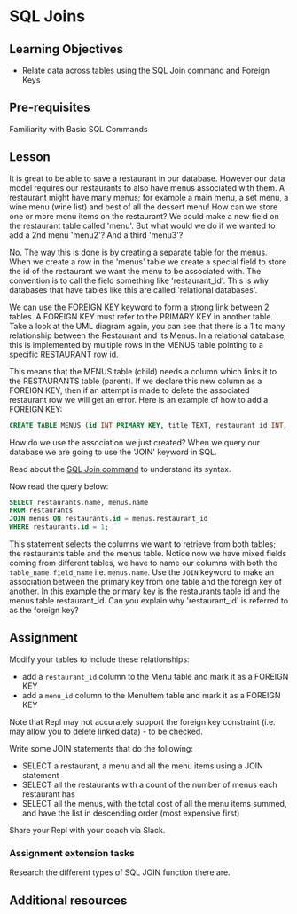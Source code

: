 # SQL Joins

## Learning Objectives
* Relate data across tables using the SQL Join command and Foreign Keys

## Pre-requisites
Familiarity with Basic SQL Commands

## Lesson
It is great to be able to save a restaurant in our database. However our data model requires our restaurants to also have menus associated with them. A restaurant might have many menus; for example a main menu, a set menu, a wine menu (wine list) and best of all the dessert menu! How can we store one or more menu items on the restaurant? We could make a new field on the restaurant table called 'menu'. But what would we do if we wanted to add a 2nd menu 'menu2'? And a third 'menu3'?

No. The way this is done is by creating a separate table for the menus. When we create a row in the 'menus' table we create a special field to store the id of the restaurant we want the menu to be associated with. The convention is to call the field something like 'restaurant_id'. This is why databases that have tables like this are called 'relational databases'.

We can use the [FOREIGN KEY](https://www.w3schools.com/sql/sql_foreignkey.asp) keyword to form a strong link between 2 tables. A FOREIGN KEY must refer to the PRIMARY KEY in another table. Take a look at the UML diagram again, you can see that there is a 1 to many relationship between the Restaurant and its Menus. In a relational database, this is implemented by multiple rows in the MENUS table pointing to a specific RESTAURANT row id.

This means that the MENUS table (child) needs a column which links it to the RESTAURANTS table (parent). If we declare this new column as a FOREIGN KEY, then if an attempt is made to delete the associated restaurant row we will get an error. Here is an example of how to add a FOREIGN KEY:

```sql
CREATE TABLE MENUS (id INT PRIMARY KEY, title TEXT, restaurant_id INT, FOREIGN KEY (restaurant_id) REFERENCES RESTAURANTS(id))
```

How do we use the association we just created? When we query our database we are going to use the 'JOIN' keyword in SQL.

Read about the [SQL Join command](https://www.w3schools.com/sql/sql_join.asp) to understand its syntax.

Now read the query below:

```sql
SELECT restaurants.name, menus.name 
FROM restaurants 
JOIN menus ON restaurants.id = menus.restaurant_id 
WHERE restaurants.id = 1;
```
This statement selects the columns we want to retrieve from both tables; the restaurants table and the menus table. Notice now we have mixed fields coming from different tables, we have to name our columns with both the `table_name.field_name` i.e. `menus.name`. Use the `JOIN` keyword to make an association between the primary key from one table and the foreign key of another. In this example the primary key is the restaurants table id and the menus table restaurant_id. Can you explain why 'restaurant_id' is referred to as the foreign key?

## Assignment
Modify your tables to include these relationships:
   * add a `restaurant_id` column to the Menu table and mark it as a FOREIGN KEY 
   * add a `menu_id` column to the MenuItem table and mark it as a FOREIGN KEY 

Note that Repl may not accurately support the foreign key constraint (i.e. may allow you to delete linked data) - to be checked.

Write some JOIN statements that do the following:

* SELECT a restaurant, a menu and all the menu items using a JOIN statement
* SELECT all the restaurants with a count of the number of menus each restaurant has
* SELECT all the menus, with the total cost of all the menu items summed, and have the list in descending order (most expensive first)

Share your Repl with your coach via Slack.

### Assignment extension tasks
Research the different types of SQL JOIN function there are.


## Additional resources
